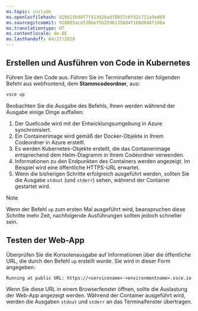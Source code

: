```yaml
---
ms.topic: include
ms.openlocfilehash: b10d15b90f7f413d26adf8037c6f52c711a9ed69
ms.sourcegitcommit: 928885ace538bef5b25961358d4f166d648f196a
ms.translationtype: HT
ms.contentlocale: de-DE
ms.lasthandoff: 04/27/2018
---
```

## <a name="build-and-run-code-in-kubernetes"></a>Erstellen und Ausführen von Code in Kubernetes
Führen Sie den Code aus. Führen Sie im Terminalfenster den folgenden Befehl aus webfrontend, dem **Stammcodeordner**, aus:

```cmd
vsce up
```

Beobachten Sie die Ausgabe des Befehls, Ihnen werden während der Ausgabe einige Dinge auffallen:
1. Der Quellcode wird mit der Entwicklungsumgebung in Azure synchronisiert.
1. Ein Containerimage wird gemäß der Docker-Objekte in Ihrem Codeordner in Azure erstellt.
1. Es werden Kubernetes-Objekte erstellt, die das Containerimage entsprechend dem Helm-Diagramm in Ihrem Codeordner verwenden.
1. Informationen zu den Endpunkten des Containers werden angezeigt. Im Beispiel wird eine öffentliche HTTPS-URL erwartet.
1. Wenn die bisherigen Schritte erfolgreich ausgeführt werden, sollten Sie die Ausgabe `stdout` (und `stderr`) sehen, während der Container gestartet wird.

> [!Note]
> Wenn der Befehl `up` zum ersten Mal ausgeführt wird, beanspruchen diese Schritte mehr Zeit, nachfolgende Ausführungen sollten jedoch schneller sein.

## <a name="test-the-web-app"></a>Testen der Web-App
Überprüfen Sie die Konsolenausgabe auf Informationen über die öffentliche URL, die durch den Befehl `up` erstellt wurde. Sie wird in dieser Form angegeben: 

`Running at public URL: https://<servicename>-<environmentname>.vsce.io` 

Wenn Sie diese URL in einem Browserfenster öffnen, sollte die Auslastung der Web-App angezeigt werden. Während der Container ausgeführt wird, werden die Ausgaben `stdout` und `stderr` an das Terminalfenster übertragen.
